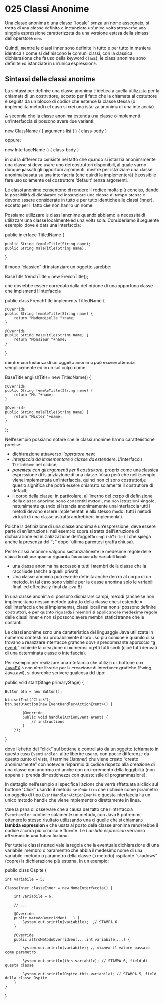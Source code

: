 # 025 Classi Anonime

Una classe anonima è una classe “locale” senza un nome assegnato, si tratta di una classe definita e instanziata un’unica volta attraverso una singola espressione caratterizzata da una versione estesa della sintassi dell’operatore `new`.

Quindi, mentre le classi inner sono definite in tutto e per tutto in maniera identica a come si definiscono le comuni classi, con la classica dichiarazione che fa uso della keyword `class`\), le classi anonime sono definite ed istanziate in un’unica espressione.

## Sintassi delle classi anonime

La sintassi per definire una classe anonima è idetica a quella utilizzata per la chiamata di un costruttore, eccetto per il fatto che la chiamata al costuttore è seguita da un blocco di codice che estende la classe stessa \(o implementa metodi nel caso si crei una istanza anonima di una intefaccia\).

A seconda che la classe anonima estenda una classe o implementi un’interfaccia si possono avere due varianti:

new ClassName \( \[ argument-list \] \) { class-body }

oppure:

new InterfaceName \(\) { class-body }

in cui la differenza consiste nel fatto che quando si istanzia anonimamente una classe si deve usare uno dei costruttori disponibili, al quale vanno dunque passati gli opportuni argomenti, mentre per istanziare una classe anonima basata su una interfaccia \(che quindi la implementerà\) è possibile fare uso solamente del costruttore ‘default’ senza argomenti.

Le classi anonime consentono di rendere il codice molto più conciso, dando la possibilità di dichiarare ed instanziare una classe al tempo stesso e devono essere considerate in tutto e per tutto identiche alle classi \(inner\), eccetto per il fatto che non hanno un nome.

Possiamo utilizzare le classi anonime quando abbiamo la necessità di utilizzare una classe localmente ed una volta sola. Consideriamo il seguente esempio, dove è data una interfaccia:

public interface TitledName {

```text
public String femaleTitle(String name);
public String maleTitle(String name);
```

}

il modo “classico” di instanziare un oggetto sarebbe:

BaseTitle frenchTitle = new FrenchTitle\(\);

che dovrebbe essere corredato dalla definizione di una opportuna classe che implementi l’interfaccia

public class FrenchTitle implements TitledName {

```text
@Override
public String femaleTitle(String name) {
    return "Mademoiselle "+name;
}

@Override
public String maleTitle(String name) {
    return "Monsieur "+name;
}
```

}

mentre una Instanza di un oggetto anonimo può essere ottenuta semplicemente ed in un sol colpo come:

BaseTitle englishTitle= new TitledName\(\) {

```text
@Override
public String femaleTitle(String name) {
    return "Ms "+name;
}

@Override
public String maleTitle(String name) {
    return "Mister "+name;
}
```

};

Nell’esempio possiamo notare che le classi anonime hanno caratteristiche precise:

* dichiarazione attraverso l’_operatore new_;
* _interfaccia da implementare o classe da estendere_. L’interfaccia `TitledName` nel codice;
* _parentesi con gli argomenti per il costruttore_, proprio come una classica espressione di istanziazione di una classe. Visto però che nell’esempio viene implementata un’interfaccia, quindi non ci sono costruttori,e questo significa che potrà essere chiamato solamente il costruttore di default;
* il corpo della classe; in particolare, all’interno del corpo di definizione della classe anonima sono consentiti metodi, ma non istruzioni singole; naturalmente quando si istanzia anonimamente una interfaccia tutti i metodi devono essere implementati e allo stesso modo: tutti i metodi virtuali di una classe astratta andrebbero implementati.

Poiché la definizione di una classe anonima è un’espressione, deve essere parte di un’istruzione; nell’esempio sopra si tratta dell’istruzione di dichiarazione ed inizializzazione dell’oggetto `englishTitle` \(il che spiega anche la presenza del “`;`” dopo l’ultima parentesi graffa chiusa\).

Per le classi anonime valgono sostanzialmente le medesime regole delle classi locali per quanto riguarda l’accesso alle variabili locali:

* una classe anonima ha accesso a tutti i membri della classe che la racchiude \(anche a quelli privati\)
* Una classe anonima può essede definita anche dentro al corpo di un metodo, in tal caso sono visibile per la classe anonima solo le variabili final \(ed effectively final da java 8\)

In una classe anonima si possono dichiarare campi, metodi \(anche se non implementano nessun metodo astratto della classe che si estende o dell’interfaccia che si implementa\), classi locali ma non si possono definire costruttori, e per quanto riguarda i membri si applicano le medesime regole delle classi inner e non si possono avere membri statici tranne che le costanti.

Le classi anonime sono una caratteristica del linguaggio Java utilizzata in numerosi contesti ma probabilmente il loro uso più comune è quando ci si trovano a realizzare interfacce grafiche dove il predominante approccio “[a eventi](http://en.wikipedia.org/wiki/Event-driven_programming)” richiede la creazione di numerosi ogetti tutti simili \(cioè tutti derivati di una determinata classe o interfaccia\).

Per esempio per realizzare una intefaccia che utilizzi un bottone con [JavaFX](http://www.html.it/articoli/introduzione-a-javafx-1/) o con altre librerie per la creazione di interfacce grafiche \(Swing, Java.awt\), si dovrebbe scrivere qualcosa del tipo:

public void start\(Stage primaryStage\) {

```text
Button btn = new Button();

btn.setText("Click");
btn.setOnAction(new EventHandler<ActionEvent>() {

        @Override
        public void handle(ActionEvent event) {
            // instructions
        }
    });
```

}

dove l’effetto del “click” sul bottone è controllato da un oggetto \(chiamato in questo caso `EventHandler`, altre liberire usano, con poche differenze da questo punto di vista, il termine _Listener_\) che viene creato “creato anonimamente” con notevole risparmio di codice rispetto alla creazione di una classe non anonima ed anche con un incremento della leggibilità \(non appena si prenda dimestichezza con questo stile di programmazione\).

In dettaglio nell’esempio si specifica l’azione che verrà effettuata al click sul bottone “Click” usando il metodo `setOnAction` che richiede come parametro un oggetto di tipo `EventHandler<ActionEvent>` e questa interfaccia ha un unico metodo handle che viene implementato direttamente in linea.

Vale la pena di osservare che a causa del fatto che l’interfaccia `EventHandler` contiene solamente un metodo, con Java 8 potremmo ottenere lo stesso risultato utilizzando una di quelle che si chiamano **lambda expression** e che usata al posto della classe anonima renderebbe il codice ancora più conciso e fluente. Le _Lambda espression_ verranno affrontate in una futura lezione.

Per tutte le classi nested vale la regola che la eventuale dichiarazione di una variabile, membro o paramentro che abbia il medesimo nome di una variabile, metodo o parametro della classe \(o metodo\) ospitante “shadows” \(copre\) la dichiarazione più esterna. In un esempio:

public class Ospite {

```text
int variabile = 5;

ClasseInner classeInner = new NomeInterfaccia() {

    int variabile = 6;

    // ...

    @Override
    public metodoOverridden(...) {
        System.out.println(variabile);  // STAMPA 6
    }

    @Override
    public altroMetodoOverridden(...,int variabile,...) {

        System.out.println(variabile); // STAMPA il valore passato come parametro

        System.out.println(this.variabile); // STAMPA 6, field di questa classe

        System.out.println(Ospite.this.variabile); // STAMPA 5, field della classe Ospite
    }               
}
```

}

